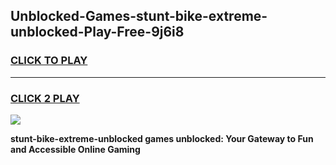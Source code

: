 
## Unblocked-Games-stunt-bike-extreme-unblocked-Play-Free-9j6i8
<h3>
<a href="https://premium76.site?title=stunt-bike-extreme-unblocked&ref=19M">CLICK TO PLAY</a></h3>
<hr>

<h3>
<a href="https://premium76.site?title=stunt-bike-extreme-unblocked&ref=19M">CLICK 2 PLAY</a>
  
</h3>

<a href="https://premium76.site?title=stunt-bike-extreme-unblocked&ref=19M"><img src="https://clearcache.store/games.png"></a>


**stunt-bike-extreme-unblocked games unblocked: Your Gateway to Fun and Accessible Online Gaming**
